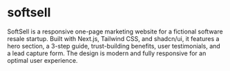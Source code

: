 # softsell
SoftSell is a responsive one-page marketing website for a fictional software resale startup. Built with Next.js, Tailwind CSS, and shadcn/ui, it features a hero section, a 3-step guide, trust-building benefits, user testimonials, and a lead capture form. The design is modern and fully responsive for an optimal user experience.
